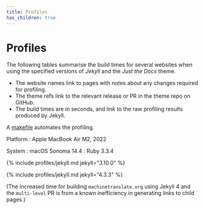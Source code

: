 ```yaml
---
title: Profiles
has_children: true
---
```


# Profiles

The following tables summarise the build times for several websites
when using the specified versions of _Jekyll_ and the _Just the Docs_ theme.

* The website names link to pages with notes about any changes required for profiling.
* The theme refs link to the relevant release or PR in the theme repo on GitHub.
* The build times are in seconds, and link to the raw profiling results produced by Jekyll.

A [makefile] automates the profiling.

Platform
: Apple MacBook Air M2, 2022

System
: macOS Sonoma 14.4
: Ruby 3.3.4

{% include profiles/jekyll.md jekyll="3.10.0" %}

{% include profiles/jekyll.md jekyll="4.3.3" %}

(The increased time for building `machinetranslate.org` using Jekyll 4
and the `multi-level` PR is from a known inefficiency in generating links to child pages.)

[v0.3.3]: https://github.com/just-the-docs/just-the-docs/releases/tag/v0.3.3 "Theme release v0.3.3"
[v0.4.2]: https://github.com/just-the-docs/just-the-docs/releases/tag/v0.4.2 "Theme release v0.4.2"
[v0.5.0]: https://github.com/just-the-docs/just-the-docs/releases/tag/v0.5.0 "Theme release v0.5.0"
[v0.5.1]: https://github.com/just-the-docs/just-the-docs/releases/tag/v0.5.1 "Theme release v0.5.1"
[v0.5.2]: https://github.com/just-the-docs/just-the-docs/releases/tag/v0.5.2 "Theme release v0.5.2"
[v0.5.4]: https://github.com/just-the-docs/just-the-docs/releases/tag/v0.5.4 "Theme release v0.5.4"
[#1244]: https://github.com/just-the-docs/just-the-docs/pull/1244 "Theme pull request 1244"
[v0.6.0]: https://github.com/just-the-docs/just-the-docs/releases/tag/v0.6.0 "Theme release v0.6.0"
[v0.6.1]: https://github.com/just-the-docs/just-the-docs/releases/tag/v0.6.1 "Theme release v0.6.1"
[v0.6.2]: https://github.com/just-the-docs/just-the-docs/releases/tag/v0.6.2 "Theme release v0.6.2"
[v0.7.0]: https://github.com/just-the-docs/just-the-docs/releases/tag/v0.7.0 "Theme release v0.7.0"
[v0.8.1]: https://github.com/just-the-docs/just-the-docs/releases/tag/v0.8.1 "Theme release v0.8.1"
[v0.9.0]: https://github.com/just-the-docs/just-the-docs/releases/tag/v0.9.0 "Theme release v0.9.0"

[just-the-docs-tests]: ../just-the-docs-tests/index/ "About profiling Just the Docs Tests"
[endoflife.date]: ../endoflife.date/index/ "About profiling endoflife.date"
[jekyll-doc-tsl2]: ../jekyll-doc-tsl2/index/ "About profiling jekyll-doc-tsl2"
[machinetranslate.org]: ../machinetranslate.org/index/ "About profiling machinetranslate.org"
[makefile]: https://raw.githubusercontent.com/just-the-docs/just-the-docs-tests/main/makefile
